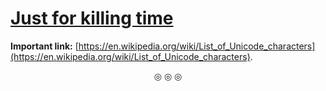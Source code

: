 # <ins>Just for killing time</ins>

**Important link:** [https://en.wikipedia.org/wiki/List_of_Unicode_characters](https://en.wikipedia.org/wiki/List_of_Unicode_characters).

<p align="center">
&#9678; &#9678; &#9678;
</p>
